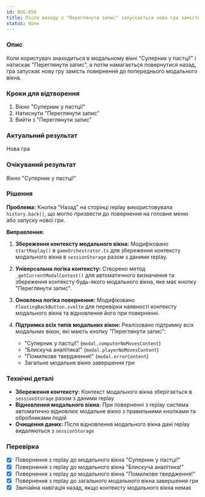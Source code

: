 ```yaml
---
id: BUG-056
title: Після виходу з "Переглянути запис" запускається нова гра замість повернення до модального вікна
status: done
---
```


### Опис

Коли користувач знаходиться в модальному вікні "Суперник у пастці!" і натискає "Переглянути запис", а потім намагається повернутися назад, гра запускає нову гру замість повернення до попереднього модального вікна.

### Кроки для відтворення

1. Вікно "Суперник у пастці!"
2. Натиснути "Переглянути запис"
3. Вийти з "Переглянути запис"

### Актуальний результат

Нова гра

### Очікуваний результат

Вікно "Суперник у пастці!"

### Рішення

**Проблема:** Кнопка "Назад" на сторінці replay використовувала `history.back()`, що могло призвести до повернення на головне меню або запуску нової гри.

**Виправлення:**

1. **Збереження контексту модального вікна:** Модифіковано `startReplay()` в `gameOrchestrator.ts` для збереження контексту модального вікна в `sessionStorage` разом з даними replay.

2. **Універсальна логіка контексту:** Створено метод `_getCurrentModalContext()` для автоматичного визначення та збереження контексту будь-якого модального вікна, яке має кнопку "Переглянути запис".

3. **Оновлена логіка повернення:** Модифіковано `FloatingBackButton.svelte` для перевірки наявності контексту модального вікна та відновлення його при поверненні.

4. **Підтримка всіх типів модальних вікон:** Реалізовано підтримку всіх модальних вікон, які мають кнопку "Переглянути запис":
   - "Суперник у пастці!" (`modal.computerNoMovesContent`)
   - "Блискуча аналітика!" (`modal.playerNoMovesContent`)
   - "Помилкове твердження!" (`modal.errorContent`)
   - Загальне модальне вікно завершення гри

### Технічні деталі

- **Збереження контексту:** Контекст модального вікна зберігається в `sessionStorage` разом з даними replay
- **Відновлення модального вікна:** При поверненні з replay система автоматично відновлює модальне вікно з правильними кнопками та обробниками подій
- **Очищення даних:** Після відновлення модального вікна дані replay видаляються з `sessionStorage`

### Перевірка

- [x] Повернення з replay до модального вікна "Суперник у пастці!"
- [x] Повернення з replay до модального вікна "Блискуча аналітика!"
- [x] Повернення з replay до модального вікна "Помилкове твердження!"
- [x] Повернення з replay до загального модального вікна завершення гри
- [x] Звичайна навігація назад, якщо контексту модального вікна немає 
